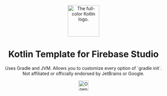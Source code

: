 <div align="center">
  <img alt="The full-color Kotlin logo." src="https://upload.wikimedia.org/wikipedia/commons/a/af/Kotlin_Full_Color_Logo_Mark_RGB.png" width = 100>
  <h1>Kotlin Template for Firebase Studio</h1>
  <p>
    Uses Gradle and JVM. Allows you to customize every option of `gradle init`.
    <br>
    Not affiliated or officially endorsed by JetBrains or Google.
  </p>
  <a href="https://studio.firebase.google.com/import?url=https://github.com/itjustcrashed/kotlin-firebase-studio-template">
    <picture>
      <source
        media="(prefers-color-scheme: dark)"
        srcset="https://cdn.firebasestudio.dev/btn/open_light_32.svg">
      <source
        media="(prefers-color-scheme: light)"
        srcset="https://cdn.firebasestudio.dev/btn/open_dark_32.svg">
      <img
        height="32"
        alt="Open in Firebase Studio"
        src="https://cdn.firebasestudio.dev/btn/open_blue_32.svg">
      </picture>
  </a>
</div>
